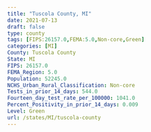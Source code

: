 ```yaml
---
title: "Tuscola County, MI"
date: 2021-07-13
draft: false
type: county
tags: [FIPS:26157.0,FEMA:5.0,Non-core,Green]
categories: [MI]
County: Tuscola County
State: MI
FIPS: 26157.0
FEMA_Region: 5.0
Population: 52245.0
NCHS_Urban_Rural_Classification: Non-core
Tests_in_prior_14_days: 544.0
Fourteen_day_test_rate_per_100000: 1041.0
Percent_Positivity_in_prior_14_days: 0.009
Level: Green
url: /states/MI/tuscola-county
---
```



